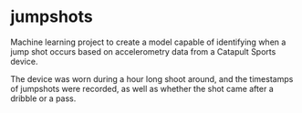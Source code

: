# jumpshots
Machine learning project to create a model capable of identifying when a jump shot occurs based on accelerometry data from a Catapult Sports device.

The device was worn during a hour long shoot around, and the timestamps of jumpshots were recorded, as well as whether the shot came after a dribble or a pass.
